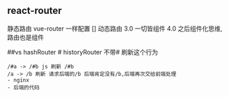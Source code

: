 ## react-router
  静态路由 vue-router 一样配置 []
  动态路由 3.0  一切皆组件
  4.0 之后组件化思维,路由也是组件


##vs
   hashRouter #
   historyRouter  不带#
   刷新这个行为

    /#a -> /#b js 刷新 /#b
    /a -> /b 刷新 请求后端的/b 后端肯定没有/b,后端再次交给前端处理
    - nginx
    - 后端的代码